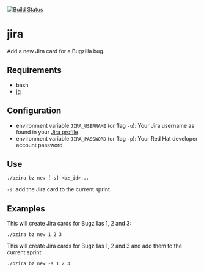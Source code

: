 [![Build Status](https://travis-ci.com/shiftstack/bzira.svg?branch=master)](https://travis-ci.com/shiftstack/bzira)
# jira
Add a new Jira card for a Bugzilla bug.

## Requirements
* bash
* [jq](https://stedolan.github.io/jq/)


## Configuration
* environment variable `JIRA_USERNAME` (or flag `-u`): Your Jira username as found in your [Jira profile](https://issues.redhat.com/secure/ViewProfile.jspa)
* environment variable `JIRA_PASSWORD` (or flag `-p`): Your Red Hat developer account password


## Use
```
./bzira bz new [-s] <bz_id>...
```

`-s`: add the Jira card to the current sprint.

## Examples
This will create Jira cards for Bugzillas 1, 2 and 3:

```
./bzira bz new 1 2 3
```

This will create Jira cards for Bugzillas 1, 2 and 3 and add them to the current sprint:

```
./bzira bz new -s 1 2 3
```
